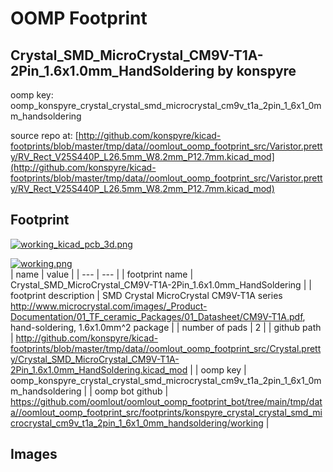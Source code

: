 # OOMP Footprint  
## Crystal_SMD_MicroCrystal_CM9V-T1A-2Pin_1.6x1.0mm_HandSoldering  by konspyre  
  
oomp key: oomp_konspyre_crystal_crystal_smd_microcrystal_cm9v_t1a_2pin_1_6x1_0mm_handsoldering  
  
source repo at: [http://github.com/konspyre/kicad-footprints/blob/master/tmp/data//oomlout_oomp_footprint_src/Varistor.pretty/RV_Rect_V25S440P_L26.5mm_W8.2mm_P12.7mm.kicad_mod](http://github.com/konspyre/kicad-footprints/blob/master/tmp/data//oomlout_oomp_footprint_src/Varistor.pretty/RV_Rect_V25S440P_L26.5mm_W8.2mm_P12.7mm.kicad_mod)  
## Footprint  
  
[![working_kicad_pcb_3d.png](working_kicad_pcb_3d_600.png)](working_kicad_pcb_3d.png)  
  
[![working.png](working_600.png)](working.png)  
| name | value | 
| --- | --- | 
| footprint name | Crystal_SMD_MicroCrystal_CM9V-T1A-2Pin_1.6x1.0mm_HandSoldering | 
| footprint description | SMD Crystal MicroCrystal CM9V-T1A series http://www.microcrystal.com/images/_Product-Documentation/01_TF_ceramic_Packages/01_Datasheet/CM9V-T1A.pdf, hand-soldering, 1.6x1.0mm^2 package | 
| number of pads | 2 | 
| github path | http://github.com/konspyre/kicad-footprints/blob/master/tmp/data//oomlout_oomp_footprint_src/Crystal.pretty/Crystal_SMD_MicroCrystal_CM9V-T1A-2Pin_1.6x1.0mm_HandSoldering.kicad_mod | 
| oomp key | oomp_konspyre_crystal_crystal_smd_microcrystal_cm9v_t1a_2pin_1_6x1_0mm_handsoldering | 
| oomp bot github | https://github.com/oomlout/oomlout_oomp_footprint_bot/tree/main/tmp/data//oomlout_oomp_footprint_src/footprints/konspyre_crystal_crystal_smd_microcrystal_cm9v_t1a_2pin_1_6x1_0mm_handsoldering/working | 
## Images  
